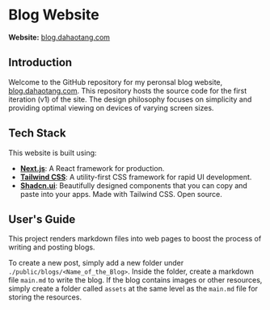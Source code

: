 # Blog Website

**Website:** [blog.dahaotang.com](https://blog.dahaotang.com)

## Introduction

Welcome to the GitHub repository for my peronsal blog website, [blog.dahaotang.com](https://blog.dahaotang.com). This repository hosts the source code for the first iteration (v1) of the site. The design philosophy focuses on simplicity and providing optimal viewing on devices of varying screen sizes.

## Tech Stack

This website is built using:

- **[Next.js](https://nextjs.org/)**: A React framework for production.
- **[Tailwind CSS](https://tailwindcss.com/)**: A utility-first CSS framework for rapid UI development.
- **[Shadcn.ui](https://ui.shadcn.com/)**: Beautifully designed components that you can copy and paste into your apps. Made with Tailwind CSS. Open source.

## User's Guide

This project renders markdown files into web pages to boost the process of writing and posting blogs.

To create a new post, simply add a new folder under `./public/blogs/<Name_of_the_Blog>`. Inside the folder, create a markdown file `main.md` to write the blog. If the blog contains images or other resources, simply create a folder called `assets` at the same level as the `main.md` file for storing the resources.

